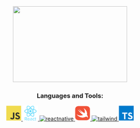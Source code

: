 <div id="header" align="center">
  <img src="https://media.giphy.com/media/v1.Y2lkPTc5MGI3NjExamppbzRneWF5ZjkyNHlxMWJqMzVuZWUyd3BqdTg3d3FwcmM0ZGF6NiZlcD12MV9pbnRlcm5hbF9naWZfYnlfaWQmY3Q9Zw/xKyOi0gOJxDoc/giphy.gif" width="300" height="200"/>
</div>


<p align="left">
</p>

<h3 align="center">Languages and Tools:</h3>
<p align="center" gap="10px" display="flex" justify-content="space-between"> <a href="https://developer.mozilla.org/en-US/docs/Web/JavaScript" target="_blank" rel="noreferrer"> <img src="https://raw.githubusercontent.com/devicons/devicon/master/icons/javascript/javascript-original.svg" alt="javascript" width="40" height="40"/> </a> <a href="https://reactjs.org/" target="_blank" rel="noreferrer"> <img src="https://raw.githubusercontent.com/devicons/devicon/master/icons/react/react-original-wordmark.svg" alt="react" width="40" height="40"/> </a> <a href="https://reactnative.dev/" target="_blank" rel="noreferrer"> <img src="https://reactnative.dev/img/header_logo.svg" alt="reactnative" width="40" height="40"/> </a> <a href="https://developer.apple.com/swift/" target="_blank" rel="noreferrer"> <img src="https://raw.githubusercontent.com/devicons/devicon/master/icons/swift/swift-original.svg" alt="swift" width="40" height="40"/> </a> <a href="https://tailwindcss.com/" target="_blank" rel="noreferrer"> <img src="https://www.vectorlogo.zone/logos/tailwindcss/tailwindcss-icon.svg" alt="tailwind" width="40" height="40"/> </a> <a href="https://www.typescriptlang.org/" target="_blank" rel="noreferrer"> <img src="https://raw.githubusercontent.com/devicons/devicon/master/icons/typescript/typescript-original.svg" alt="typescript" width="40" height="40"/> </a></p>
